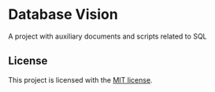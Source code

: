 # Database Vision
A project with auxiliary documents and scripts related to SQL

## License
This project is licensed with the [MIT license](LICENSE).
